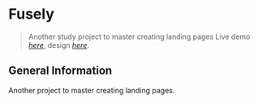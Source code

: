 # Fusely

> Another study project to master creating landing pages
> Live demo [_here_](excitexcite.github.io/fusely/), design [_here_](<https://www.figma.com/file/oqP0waZsYF79YQUmLpP2qO/fusely---free-landing-page-(Community)?node-id=88%3A130>).

## General Information

Another project to master creating landing pages.
